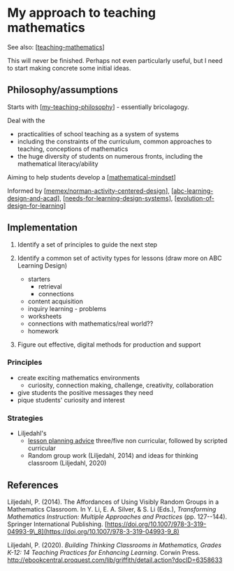 # My approach to teaching mathematics

See also: [[teaching-mathematics]]

This will never be finished. Perhaps not even particularly useful, but I need to start making concrete some initial ideas.

## Philosophy/assumptions

Starts with [[my-teaching-philosophy]] - essentially bricolagogy. 

Deal with the 

- practicalities of school teaching as a system of systems
- including the constraints of the curriculum, common approaches to teaching, conceptions of mathematics
- the huge diversity of students on numerous fronts, including the mathematical literacy/ability

Aiming to help students develop a [[mathematical-mindset]]

Informed by [[memex/norman-activity-centered-design]], [[abc-learning-design-and-acad]], [[needs-for-learning-design-systems]], [[evolution-of-design-for-learning]]

## Implementation

1. Identify a set of principles to guide the next step
1. Identify a common set of activity types for lessons (draw more on ABC Learning Design)

    - starters
        - retrieval
        - connections
    - content acquisition
    - inquiry learning - problems
    - worksheets
    - connections with mathematics/real world??
    - homework

1. Figure out effective, digital methods for production and support

### Principles

- create exciting mathematics environments
    - curiosity, connection making, challenge, creativity, collaboration
- give students the positive messages they need
- pique students' curiosity and interest

### Strategies

- Liljedahl's 
  - [lesson planning advice](explicit-versus-inquiry.md#a-different-approach-non-curricular-scripted-curricular-as-is-curricular) three/five non curricular, followed by scripted curricular
  - Random group work (Liljedahl, 2014) and ideas for thinking classroom (Liljedahl, 2020)


## References

Liljedahl, P. (2014). The Affordances of Using Visibly Random Groups in a Mathematics Classroom. In Y. Li, E. A. Silver, & S. Li (Eds.), *Transforming Mathematics Instruction: Multiple Approaches and Practices* (pp. 127--144). Springer International Publishing. [https://doi.org/10.1007/978-3-319-04993-9\_8](https://doi.org/10.1007/978-3-319-04993-9_8)

Liljedahl, P. (2020). *Building Thinking Classrooms in Mathematics, Grades K-12: 14 Teaching Practices for Enhancing Learning*. Corwin Press. <http://ebookcentral.proquest.com/lib/griffith/detail.action?docID=6358633>

[//begin]: # "Autogenerated link references for markdown compatibility"
[teaching-mathematics]: teaching-mathematics "Teaching Mathematics"
[my-teaching-philosophy]: ../my-teaching-philosophy "My Teaching Philosophy"
[mathematical-mindset]: mathematical-mindset "Mathematical Mindset"
[memex/norman-activity-centered-design]: ../../../../norman-activity-centered-design "Don Norman on Activity-Centered Design"
[abc-learning-design-and-acad]: ../../Design/abc-learning-design-and-acad "ABC Learning Design and ACAD"
[needs-for-learning-design-systems]: ../../../share/blog/needs-for-learning-design-systems "Needs for Learning Design Systems"
[evolution-of-design-for-learning]: ../../Design/evolution-of-design-for-learning "Evolution of design for learning"
[//end]: # "Autogenerated link references"